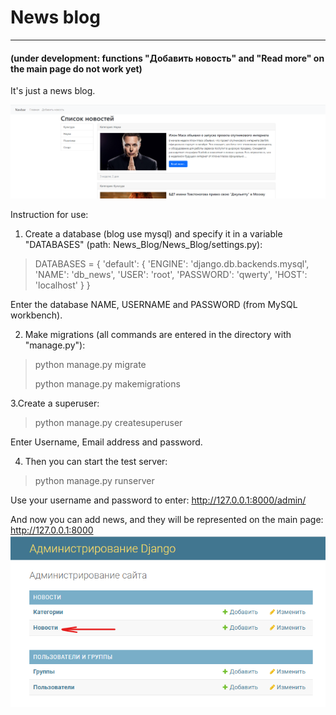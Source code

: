 # News blog

---
#### (under development: functions "Добавить новость" and "Read more" on the main page do not work   yet)
It's just a news blog.

![img.png](img.png)

Instruction for use:

1. Create a database (blog use mysql) and specify it in a variable "DATABASES" (path: News_Blog/News_Blog/settings.py):
> DATABASES = {
    'default': {
        'ENGINE': 'django.db.backends.mysql',
        'NAME': 'db_news',
        'USER': 'root',
        'PASSWORD': 'qwerty',
        'HOST': 'localhost'
    }
}
 
Enter the database NAME, USERNAME and PASSWORD (from MySQL workbench).

2. Make migrations (all commands are entered in the directory with "manage.py"): 
>python manage.py migrate
> 
>python manage.py makemigrations


3.Create a superuser:
> python manage.py createsuperuser
 
Enter Username, Email address and password.

4. Then you can start the test server:
>python manage.py runserver

Use your username and password to enter: http://127.0.0.1:8000/admin/

And now you can add news, and they will be represented on the main page: http://127.0.0.1:8000
![img_1.png](img_1.png)




